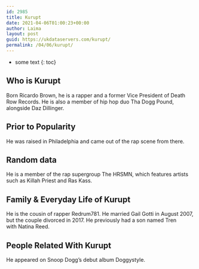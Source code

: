 ```yaml
---
id: 2985
title: Kurupt
date: 2021-04-06T01:00:23+00:00
author: Laima
layout: post
guid: https://ukdataservers.com/kurupt/
permalink: /04/06/kurupt/
---
```


* some text
{: toc}


## Who is Kurupt
                  
                  
                  
Born Ricardo Brown, he is a rapper and a former Vice President of Death Row Records. He is also a member of hip hop duo Tha Dogg Pound, alongside Daz Dillinger.
                  
              
            
              
            
                
                
                
## Prior to Popularity
                  
                  
                  
He was raised in Philadelphia and came out of the rap scene from there.
                  
              
            
              
            
                
                
                
## Random data
                  
                  
                  
He is a member of the rap supergroup The HRSMN, which features artists such as Killah Priest and Ras Kass.
                  
              
            
              
            
                
                
                
## Family & Everyday Life of Kurupt
                  
                  
                  
He is the cousin of rapper Redrum781. He married Gail Gotti in August 2007, but the couple divorced in 2017. He previously had a son named Tren with Natina Reed.
                  
              
            
              
            
                
                
                
## People Related With Kurupt
                  
                  
                  
He appeared on Snoop Dogg&#8217;s debut album Doggystyle.
                  
              
            
              
            
                
              
            
              
              
            
            
              
            
          
          
          